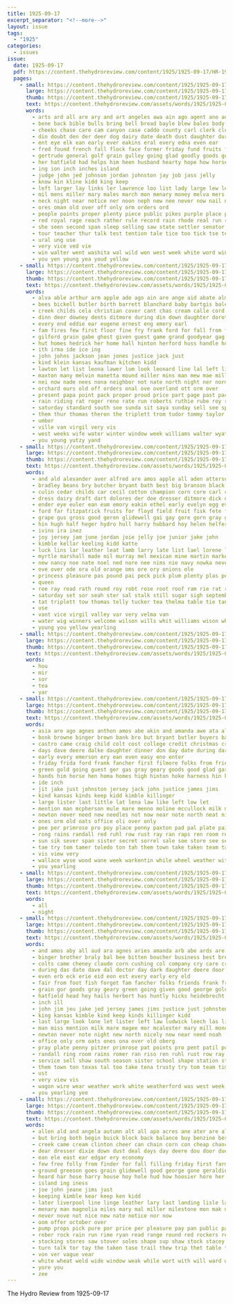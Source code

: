 ```yaml
---
title: 1925-09-17
excerpt_separator: "<!--more-->"
layout: issue
tags:
  - "1925"
categories:
  - issues
issue:
  date: 1925-09-17
  pdf: https://content.thehydroreview.com/content/1925/1925-09-17/HR-1925-09-17.pdf
  pages:
    - small: https://content.thehydroreview.com/content/1925/1925-09-17/small/HR-1925-09-17-01.jpg
      large: https://content.thehydroreview.com/content/1925/1925-09-17/large/HR-1925-09-17-01.jpg
      thumb: https://content.thehydroreview.com/content/1925/1925-09-17/thumbnails/HR-1925-09-17-01.jpg
      text: https://content.thehydroreview.com/assets/words/1925/1925-09-17/HR-1925-09-17-01.txt
      words:
        - arts ard all are ary and art angeles awa ain ago agent ano addo arr allo
        - bene back bible bulls bring bell bread bayle blew bales body blaine brief board born blue bixler bet been better branson bridgeport bull brush boys but bright both buy baby big ben boon break brothers bill best begun black battle bassler brow book
        - cheeks chase care cam canyon case caddo county carl clerk close chin church cordial custer cartwright citizen cons credit christ car come cattle champ champion course came city con cad colle colorado corn count can cotton chere cording class chey cot clinton cal current cash
        - din doubt den der deer dog dairy date death dust daughter during dark does decent days dry dress don dent dinner davis down day dear
        - ent eye elk ean early ever eakins eral every edna even ear
        - fred found french fall flock face former friday fund fruits fill frost farm frank ford fast foote few faithful folks fallen fair first forth fed familia flesh for fine fail failing fox far friend from
        - gertrude general golf grain gulley going glad goodly goods gone grady game gravel gorge grown gener gin gest grand goon good germ garvey gain
        - her hatfield had helps him heen husband hearty hope how horse han hall hard head hinton house harry hydro home hereford herndon har has hook hafer habit hero hopewell henry hil huge hie held
        - ing ion inch inches island
        - judge john jed johnson jordan johnston jay job jass jelly
        - know kin kline kidd king keep
        - left larger lay links ler lawrence loo list lady large lew levy law land late lewis long little los like last living live latter
        - mil mens miller mary males march mon menary money melva mers more mound manner maurine man mackey marvel mark most mat much matter merry morning maize many miss makin made men mut mills market marriage morn martha mules members model mars mcpheeters
        - neck night near notice ner noon neph new nee never now nail neva neith nese news niss ned nine necessary note not
        - ores oman old over off only orm orders ord
        - people points proper plenty piece public pikes purple place peden phe pent perfect pickle persons prem poor path pill president pay pet packard park part present pulling peach pel pueblo peak past paper pound pas pick pen pounds page
        - red royal rage reach rather rule record rain rhode real run room rest read round reno rena reading ray raiser rent russel rudes
        - she seen second span sleep selling saw state settler senator string sermon stockton subject south sept sake sutton show say stole stock single six shows storm streets states sun sled shoot surprise season sale streams strong stead see sur sunday shape seven street short school saturday shew self sire sense set severe servi start sever sum september said shown sup such speaker store small soon space schreck
        - tour teacher thur talk test tention tale tice too tick tse team taken then thralls them times thing ten trip tra take ton takes till tell than the thar tone town teach triplett turn
        - ural ung use
        - very vice ved vie
        - win walter went washita wal wild won west week white word winners words work worst weight wheat washer williams while western wells with was will why walt well worlds winning window weeks watch
        - you yen young yea youd yellow
    - small: https://content.thehydroreview.com/content/1925/1925-09-17/small/HR-1925-09-17-02.jpg
      large: https://content.thehydroreview.com/content/1925/1925-09-17/large/HR-1925-09-17-02.jpg
      thumb: https://content.thehydroreview.com/content/1925/1925-09-17/thumbnails/HR-1925-09-17-02.jpg
      text: https://content.thehydroreview.com/assets/words/1925/1925-09-17/HR-1925-09-17-02.txt
      words:
        - alva able arthur arm apple ade ago ain are ange aid abate alma all acord alba ask and alice asad ane aune agen
        - bees bickell butler birth barrett blanchard baby bartgis bale bernice blue bryan barnes break bert business been bill blum back bennie baia bowen bens buy both ber
        - creek childs cela christian cover cant chas cream calle cord cattle come cedar casady church county city clyde cake came clair carnegie crissman choat carmen comfort claude custer colorado caller can car che clay call
        - dinn deer downey dents ditmore during din down daughter dorothy den dede dessert davis day dinner
        - every end eddie ear eugene ernest eng emery earl
        - fam fires few first floor fine fry frank ford for fall from fair fore full freely friday fred farrel fand fort friends folks fee farm fried
        - gilford grain gabe ghost given guest game grand goodyear gag glad glen george
        - hut homes hedrick her home hall hinton herford huss handle hope hea hees hatfield horse henrietta heidebrecht hazel had huey has herbert honor house hardy hae hydro henry howard
        - ith irma ide ice ing
        - john johns jackson jean jones justice jack just
        - kind klein kansas kaufman kitchen kidd
        - lawton let list leona lawer lum look leonard line lal left little last lay lahoma long lake lem lawter lynch lack lawrence
        - maxton many melvin manetta mound miller mins man mew mae mills mon more missouri much martin morning motley monday mondie melva mill mary miss must
        - nei now nade nees nona neighbor not nate north night ner norman note new noon neighbors near need ning
        - orchard ours old off orders onal ove overland ott orm over
        - present papa point pack proper proud price part page past packard people paul peden public penny pili pipes pane poe place per pha pump
        - rain riding rat roger reno rate run roberts ruthie rube roy ring ridge rhoades ray robertson recor reynolds rae rest robert robbins real red riggs
        - saturday standard south soe sunda sit saya sunday sell see special sales stepp service smiles sedan scott school schoo still stock show said strong small summ second sup she september storm
        - them thur thomas theron the triplett trom tudor tommy taylor till teacher thurs top town texas
        - umber
        - ville van virgil very vis
        - west weeks wife water winter window week williams walter wyatt worth well work will went with wheat won walk was win want while weatherford wind wright
        - you young yutzy yand
    - small: https://content.thehydroreview.com/content/1925/1925-09-17/small/HR-1925-09-17-03.jpg
      large: https://content.thehydroreview.com/content/1925/1925-09-17/large/HR-1925-09-17-03.jpg
      thumb: https://content.thehydroreview.com/content/1925/1925-09-17/thumbnails/HR-1925-09-17-03.jpg
      text: https://content.thehydroreview.com/assets/words/1925/1925-09-17/HR-1925-09-17-03.txt
      words:
        - and ald alexander aver alfred are amos apple all aden atterson angel ates ark ayers atteberry ables ane alt ast art ary
        - bradley beans bry butcher bryant bath best big branson black ben buckmaster butler broom bere butter bers boas boy bill beach beets bull bate bac barley bal bein boson barber bix back bee bot bade bult blot blanche bear bree beck
        - culin cedar childs car cecil cotton champion corn core carl corr cree crowder cox colts case cope clover charles cake catt clock come call cast colo chet cas cart city company
        - dress dairy draft dart dolores der doe dresser ditmore dick denny dyne dat dent
        - ender eye euler ean eum emory eakin ethel early evelyn egg eva elmer egal eames est every
        - ford far fitzpatrick fruits for floyd field fruit fisk fete frank fay farm fair frost
        - grape gus gross good geren glidewell gai gay gore gorn gray general griffin grain gad gardner george goot goan glass gregg grade
        - hin hugh half heger hydro hull harry hubbard hoy helen helfer head hatton haney hey hall hinton hea heineman hammons heads hereford hazel haze
        - ivins ira inez
        - joy jersey jam june jordan joie jelly joe junior jake john
        - kimble kellar keeling kidd katte
        - luck lins lar leather leat lamb larry late list lael lorene lam luli lowell last lae light lat lasso london level ler
        - myrtle marshall made mil murray mel mexican mine martin market mone mis mae mcnary melba miller mess monte men mary marti mash menary maller mcalester mound miler milo mors meals
        - new nancy noe nate noel ned nore nee nims nie navy nowka neve nies
        - ove over ode ora old orange oms ore ory onions ole
        - princess pleasure pas pound pai peck pick plum plenty plas perry peer pankratz peet pair peden poland pamela pace pean pee pears penn pillow pickle pack paul pole
        - queen
        - ree ray read rath round roy robt rose root roof ram rie rat rot rese ridenour robertson red ruhl reg reynolds roc reginald rocky
        - saturday set sor seah ster sal stalk still sugar sigh september sie southerland strawberry service southern splitter soe sed stange sem sade sohn silver staples sap schools ser seam swe seeds soy senior sam saa sweet see school sow sah sept stockton smith seed stan scarth star season susie
        - tat triplett tow thomas telly tucker tea thelma table tie tanase the triplet take thyng town thee tae tho tal tom thralls trip thoma
        - use
        - vant vice virgil valley var very velma van
        - water wig winners welcome wilson wills whit williams wison wheat walker walter wei wal white wagoner will wale with
        - young you yellow yearling
    - small: https://content.thehydroreview.com/content/1925/1925-09-17/small/HR-1925-09-17-04.jpg
      large: https://content.thehydroreview.com/content/1925/1925-09-17/large/HR-1925-09-17-04.jpg
      thumb: https://content.thehydroreview.com/content/1925/1925-09-17/thumbnails/HR-1925-09-17-04.jpg
      text: https://content.thehydroreview.com/assets/words/1925/1925-09-17/HR-1925-09-17-04.txt
      words:
        - hou
        - mir
        - sor
        - tea
        - yar
    - small: https://content.thehydroreview.com/content/1925/1925-09-17/small/HR-1925-09-17-05.jpg
      large: https://content.thehydroreview.com/content/1925/1925-09-17/large/HR-1925-09-17-05.jpg
      thumb: https://content.thehydroreview.com/content/1925/1925-09-17/thumbnails/HR-1925-09-17-05.jpg
      text: https://content.thehydroreview.com/assets/words/1925/1925-09-17/HR-1925-09-17-05.txt
      words:
        - asia are ago agnes anthon amos abe akin and amanda awe ata all
        - bonk browne binger brown bank bro but bryant butler buyers bay business burn bradley bran bassler boucher beach board brought been brew bethany bet boy bill bing bar best
        - castro came craig child colt cost college credit christmas cream corn cool cai cash courts cheney claude city cee crosson care company clerk cody col
        - days dave deere dalke daughter dinner don day date during dark door
        - early every emerson ery ean even easy eno enter
        - friday frida ford frank fancher first filmore folks from friends fam farm for foot fair forget fresh few fost
        - green gold going guest ger gas gray geary goods good glad garvey george gallon given grain grover
        - hands him horse hen homa homes high hinton hoke harness hin huntly hydro hae henke hall her harry hee heo hatfield herbert heater halls has henson hand heidebrecht home hensley harrow hicks
        - ide inch
        - jit jake just johnston jersey jack john justice james jims
        - kind kansas kinds keep kidd kimble killinger
        - large lister last little lat lena law like left low let
        - mention man mcpherson mule mare menno moline mccullock milk mill mares mon miss more miles made monday moe mobile mary mules
        - newton never need new needles not now near note north neat nicely noah
        - ones orm old oats office oli over only
        - pee per primrose pro poy place penny paxton pad pal plate pair pope public post pitzer pencil prat pray point past
        - rong rains randall red ruhl row rust ray ran raps ren room reese route reber res
        - sun sik sever span sister secret sorrel sale soe store see sept shaw style season sell sid seo schools school station stand sunday stole south son star sales samples shall second seven sele shape scott service sikes still saturday
        - tae try tom tamer toledo ton tah them town take taken team tam too the tailor ties texas trusty
        - vis view very
        - wallace wyse wood wane week warkentin while wheel weather with wire work walter warm went wee white weg want will wear winter weatherford wagon wild wears was williams west write
        - you yearling
    - small: https://content.thehydroreview.com/content/1925/1925-09-17/small/HR-1925-09-17-06.jpg
      large: https://content.thehydroreview.com/content/1925/1925-09-17/large/HR-1925-09-17-06.jpg
      thumb: https://content.thehydroreview.com/content/1925/1925-09-17/thumbnails/HR-1925-09-17-06.jpg
      text: https://content.thehydroreview.com/assets/words/1925/1925-09-17/HR-1925-09-17-06.txt
      words:
        - all
        - night
    - small: https://content.thehydroreview.com/content/1925/1925-09-17/small/HR-1925-09-17-07.jpg
      large: https://content.thehydroreview.com/content/1925/1925-09-17/large/HR-1925-09-17-07.jpg
      thumb: https://content.thehydroreview.com/content/1925/1925-09-17/thumbnails/HR-1925-09-17-07.jpg
      text: https://content.thehydroreview.com/assets/words/1925/1925-09-17/HR-1925-09-17-07.txt
      words:
        - and amos aby all aud ara agnes aries amanda arb abe ards are ago
        - binger brother braly bal bee bitten boucher business best brew but butler bethany board brown beach bryant bran browne bassler big bank bay brought been burn bradley
        - colts came cheney claude corn cushing col company cry care credit courts cream cattle can cash college craig cost colt child clerk christmas cody cata cool
        - during das date dave dal doctor day dark daughter deere door dinner drought dalke
        - even erb eck erie eid eon est every early ery eld
        - fair from foot fish forget fam fancher folks friends frank fresh filmore few fost for fila farm
        - grain gor goods gray geary green going given good george gold glad gallon gas grover
        - hatfield head hey hails herbert has huntly hicks heidebrecht hae henke hin him heater home halls hen harry hensley hands hand horse her hise harness harrow high hydro hinton
        - inch ill
        - john jim jeu jake jed jersey james jims justice just johnston jack
        - king kansas kimble kind keep kinds killinger kidd
        - last large look lone let lister left law ludwick leech las like light little low lay
        - man miss mention milk mare magee mor mcalester mary mill monday mares more moline menno miles mule mccullock made mon mobile maga mcpherson mules misa
        - newton never note night new north nicely now near need noah
        - office only orm oats ones ona over old oberg
        - pray plate penny pitzer primrose pat points pro pent patil post paxton place public pace price past pair pope pac
        - randall ring room rains romer ran riso ren ruhl rust row ray red reber ron res resh
        - service sell shaw south season sister school shape station style sale seo sol saturday star seven still sea stem scott silver sunday schools stele sever sales see sorrel stand store span son sho second sun sick samples sept
        - them town ton texas tal too take tena trusty try tom team times toledo taylor tailor tee the teacher
        - ust
        - very view vis
        - wagon wire wear weather work white weatherford was west week with wallace wee ware while warm wood walter wine wil will wyatt wide winter went wheel write williams warkentin
        - you yearling yee
    - small: https://content.thehydroreview.com/content/1925/1925-09-17/small/HR-1925-09-17-08.jpg
      large: https://content.thehydroreview.com/content/1925/1925-09-17/large/HR-1925-09-17-08.jpg
      thumb: https://content.thehydroreview.com/content/1925/1925-09-17/thumbnails/HR-1925-09-17-08.jpg
      text: https://content.thehydroreview.com/assets/words/1925/1925-09-17/HR-1925-09-17-08.txt
      words:
        - allen ald and angela autumn alt all apo acres ane ater are ale
        - but bring both begin buick block back balance buy benzine best ber been began binder brother blonde bear bund bill bien business beth bal brand
        - creek came cream clinton cheer can chain corn con cheap chance cock company come cash church course
        - dear dresser dixie down dust deal days day deere dou door due double date drill
        - ean ele east ear edgar ery economy
        - few free folly from finder for fall filling friday first farm farms forget
        - ground greeson goes grain glidewell good george gone geraldine going goods
        - heard har hose harry house hoy hole hud how hoosier hore her holter hay hing had has him heater hydro high
        - island ing iness
        - joe john jeane jims just
        - keeping kimble kear keep ken kidd
        - later liverpool line linge leather lary last landing lisle lace like long leland light look large
        - menary man magnolia miles mary mal miller milestone mon mak mei mag morning moser
        - never nove not nice new nate notice nor now
        - oom offer october over
        - pump props pick pure por price per pleasure pay pan public pauline proven part press pound pull paper
        - reber rock rain run rime ryan read range round red rockers reynolds real rhymes robe reech rent
        - stocking stores saw stover soles shape sup shaw stock stacey sewing silk size studebaker said store struck sale swol service school salb save sar sae station sal sell south sena sir single she shell son
        - turn talk tor tay the taken tase trail thew trip thet table town them tie taylor
        - von ver vague vear
        - white wheat weld wide window weak while wort with will ward why weatherford wesco week wood was wan wilson work war wen west wagon wai want
        - yore you
        - zee
---
```


The Hydro Review from 1925-09-17

<!--more-->

